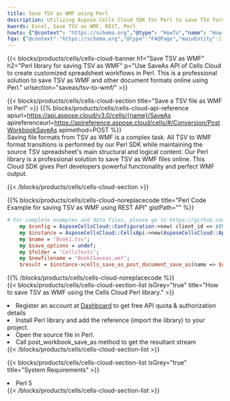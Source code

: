 ```yaml
---
title: Save TSV as WMF using Perl 
description: Utilizing Aspose.Cells Cloud SDK for Perl to save TSV format file as WMF format file. 
kwords: Excel, Save TSV as WMF, REST, Perl
howto: {"@context": "https://schema.org","@type": "HowTo","name": "How to save TSV as WMF using the Cells Cloud Perl library.","description": "How to save TSV as WMF using the Cells Cloud Perl library.","image": {"@type": "ImageObject"},"url": "/perl/saveas/tsv-to-wmf/","step": [{ "@type": "HowToStep","name": "How to save TSV as WMF using the Cells Cloud Perl library. step 1", "image": {"@type": "ImageObject",},"url": "/perl/saveas/tsv-to-wmf/","text": "Register an account at <a href='https://dashboard.aspose.cloud/'>Dashboard</a> to get free API quota & authorization details",},{ "@type": "HowToStep","name": "How to save TSV as WMF using the Cells Cloud Perl library. step 1", "image": {"@type": "ImageObject",},"url": "/perl/saveas/tsv-to-wmf/","text": "Install Perl library and add the reference (import the library) to your project.",},{ "@type": "HowToStep","name": "How to save TSV as WMF using the Cells Cloud Perl library. step 1", "image": {"@type": "ImageObject",},"url": "/perl/saveas/tsv-to-wmf/","text": "Open the source file in Perl.",},{ "@type": "HowToStep","name": "How to save TSV as WMF using the Cells Cloud Perl library. step 1", "image": {"@type": "ImageObject",},"url": "/perl/saveas/tsv-to-wmf/","text": "Call post_workbook_save_as method to get the resultant stream",}, ],"supply": {"@type": "HowToSupply","name": "document"},"tool": [{"@type": "HowToTool","name": "VIM, Visual Studio Code, Eclipse"},{"@type": "HowToTool","name": "Aspose Cells"}],"totalTime": "PT6M"}
fqa: {"@context":"https://schema.org","@type":"FAQPage","mainEntity":[{"@type":"Question","name":"Why save file as other formats file in C# using REST API?","acceptedAnswer":{"@type":"Answer","text":"Documents are encoded in many ways, and some files may be incompatible with the software you use. To open and read such files, just save them as appropriate file formats.<br/><ol><li>Install .NET SDK and add the reference (import the library) to your project.</li><li>Open the source file in C# using REST API.</li><li>Call the PostWorkbookSaveAsRequest() method, passing an output filename with required extension.</li><li>Get the result of save as a separate file.</li></ol>"}},{"@type":"Question","name":"What file formats can I save as with your C# library?","acceptedAnswer":{"@type":"Answer","text":"We support a variety of file formats for conversion using .NET library, including XLSX, Excel, xls , PDF, CSV, HTML, Markdown, XML, PNG, JPG, TIFF, Json, TXT and many more."}},{"@type":"Question","name":"What is the maximum allowed file size for conversion using this .NET library?","acceptedAnswer":{"@type":"Answer","text":"There are no file size limits for format conversions using .NET library."}}]}
---
```



{{< blocks/products/cells/cells-cloud-banner h1="Save TSV as WMF" h2="Perl library for saving TSV as WMF" p="Use SaveAs API of Cells Cloud to create customized spreadsheet workflows in Perl. This is a professional solution to save TSV as WMF and other document formats online using Perl." urlsection="saveas/tsv-to-wmf/" >}}

{{< blocks/products/cells/cells-cloud-section  title="Save a TSV file as WMF in Perl" >}}
{{% blocks/products/cells/cells-cloud-api-reference  apiurl=https://api.aspose.cloud/v3.0/cells/{name}/SaveAs  apireferenceurl=https://apireference.aspose.cloud/cells/#/Conversion/PostWorkbookSaveAs  apimethod=POST %}}
<br/>
Saving file formats from TSV as WMF is a complex task. All TSV to WMF format transitions is performed by our Perl SDK while maintaining the source TSV spreadsheet's main structural and logical content. Our Perl library is a professional solution to save TSV as WMF files online. This Cloud SDK gives Perl developers powerful functionality and perfect WMF output.

{{< /blocks/products/cells/cells-cloud-section >}}

{{% blocks/products/cells/cells-cloud-noreplacecode title="Perl Code Example for saving TSV as WMF using REST API" gistPath="" %}}
  
```perl
# For complete examples and data files, please go to https://github.com/aspose-cells-cloud/aspose-cells-cloud-perl/
    my $config = AsposeCellsCloud::Configuration->new( client_id => $ENV{'ProductClientId'}, client_secret => $ENV{'ProductClientSecret'});
    my $instance = AsposeCellsCloud::CellsApi->new(AsposeCellsCloud::ApiClient->new( $config));
    my $name = 'Book1.tsv';
    my $save_options = undef;
    my $folder = 'CellsTests';
    my $newfilename = 'Book1Saveas.wmf';
    $result = $instance->cells_save_as_post_document_save_as(name => $name,save_options => $save_options, newfilename => $newfilename, folder => $folder);
```
  
{{% /blocks/products/cells/cells-cloud-noreplacecode  %}}
<br/>
{{< blocks/products/cells/cells-cloud-section-list isGrey="true"  title="How to save TSV as WMF using the Cells Cloud Perl library." >}}
<li>Register an account at <a href="https://dashboard.aspose.cloud/">Dashboard</a> to get free API quota & authorization details</li>
<li>Install Perl library and add the reference (import the library) to your project.</li>
<li>Open the source file in Perl.</li>
<li>Call post_workbook_save_as method to get the resultant stream</li>
{{< /blocks/products/cells/cells-cloud-section-list >}}

{{< blocks/products/cells/cells-cloud-section-list isGrey="true"  title="System Requirements" >}}
<li>Perl 5</li>
{{< /blocks/products/cells/cells-cloud-section-list >}}
